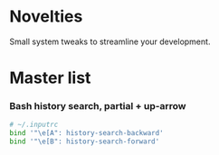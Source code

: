 # Novelties
Small system tweaks to streamline your development.

# Master list

### Bash history search, partial + up-arrow
```bash
# ~/.inputrc
bind '"\e[A": history-search-backward'
bind '"\e[B": history-search-forward'
```
